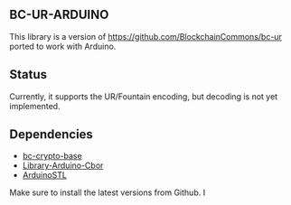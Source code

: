 ## BC-UR-ARDUINO

This library is a version of https://github.com/BlockchainCommons/bc-ur ported to work
with Arduino.

## Status

Currently, it supports the UR/Fountain encoding, but decoding is not yet implemented.

## Dependencies

* [bc-crypto-base](https://github.com/BlockchainCommons/bc-crypto-base)
* [Library-Arduino-Cbor](https://github.com/jjtara/Library-Arduino-Cbor)
* [ArduinoSTL](https://github.com/mike-matera/ArduinoSTL)

Make sure to install the latest versions from Github.
I


